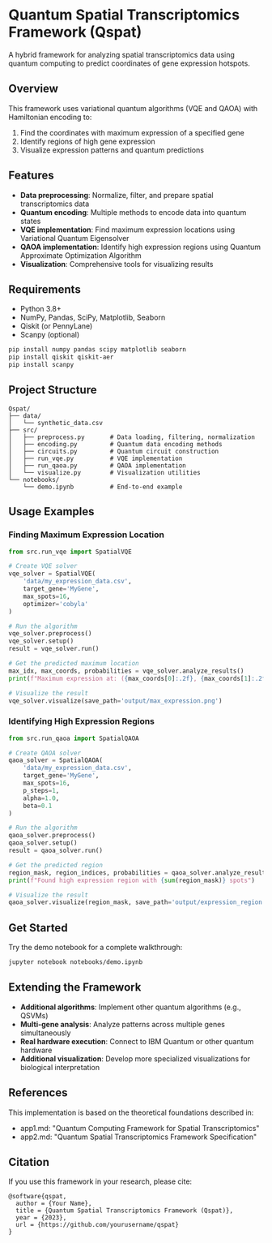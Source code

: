 # Quantum Spatial Transcriptomics Framework (Qspat)

A hybrid framework for analyzing spatial transcriptomics data using quantum computing to predict coordinates of gene expression hotspots.

## Overview

This framework uses variational quantum algorithms (VQE and QAOA) with Hamiltonian encoding to:

1. Find the coordinates with maximum expression of a specified gene
2. Identify regions of high gene expression
3. Visualize expression patterns and quantum predictions

## Features

- **Data preprocessing**: Normalize, filter, and prepare spatial transcriptomics data
- **Quantum encoding**: Multiple methods to encode data into quantum states 
- **VQE implementation**: Find maximum expression locations using Variational Quantum Eigensolver
- **QAOA implementation**: Identify high expression regions using Quantum Approximate Optimization Algorithm
- **Visualization**: Comprehensive tools for visualizing results

## Requirements

- Python 3.8+
- NumPy, Pandas, SciPy, Matplotlib, Seaborn
- Qiskit (or PennyLane)
- Scanpy (optional)

```bash
pip install numpy pandas scipy matplotlib seaborn
pip install qiskit qiskit-aer
pip install scanpy
```

## Project Structure

```
Qspat/
├── data/
│   └── synthetic_data.csv
├── src/
│   ├── preprocess.py       # Data loading, filtering, normalization
│   ├── encoding.py         # Quantum data encoding methods
│   ├── circuits.py         # Quantum circuit construction
│   ├── run_vqe.py          # VQE implementation
│   ├── run_qaoa.py         # QAOA implementation
│   └── visualize.py        # Visualization utilities
└── notebooks/
    └── demo.ipynb          # End-to-end example
```

## Usage Examples

### Finding Maximum Expression Location

```python
from src.run_vqe import SpatialVQE

# Create VQE solver
vqe_solver = SpatialVQE(
    'data/my_expression_data.csv',
    target_gene='MyGene',
    max_spots=16,
    optimizer='cobyla'
)

# Run the algorithm
vqe_solver.preprocess()
vqe_solver.setup()
result = vqe_solver.run()

# Get the predicted maximum location
max_idx, max_coords, probabilities = vqe_solver.analyze_results()
print(f"Maximum expression at: ({max_coords[0]:.2f}, {max_coords[1]:.2f})")

# Visualize the result
vqe_solver.visualize(save_path='output/max_expression.png')
```

### Identifying High Expression Regions

```python
from src.run_qaoa import SpatialQAOA

# Create QAOA solver
qaoa_solver = SpatialQAOA(
    'data/my_expression_data.csv',
    target_gene='MyGene',
    max_spots=16,
    p_steps=1,
    alpha=1.0,
    beta=0.1
)

# Run the algorithm
qaoa_solver.preprocess()
qaoa_solver.setup()
result = qaoa_solver.run()

# Get the predicted region
region_mask, region_indices, probabilities = qaoa_solver.analyze_results(threshold=0.4)
print(f"Found high expression region with {sum(region_mask)} spots")

# Visualize the result
qaoa_solver.visualize(region_mask, save_path='output/expression_region.png')
```

## Get Started

Try the demo notebook for a complete walkthrough:

```bash
jupyter notebook notebooks/demo.ipynb
```

## Extending the Framework

- **Additional algorithms**: Implement other quantum algorithms (e.g., QSVMs)
- **Multi-gene analysis**: Analyze patterns across multiple genes simultaneously 
- **Real hardware execution**: Connect to IBM Quantum or other quantum hardware
- **Additional visualization**: Develop more specialized visualizations for biological interpretation

## References

This implementation is based on the theoretical foundations described in:
- app1.md: "Quantum Computing Framework for Spatial Transcriptomics"
- app2.md: "Quantum Spatial Transcriptomics Framework Specification"

## Citation

If you use this framework in your research, please cite:

```
@software{qspat,
  author = {Your Name},
  title = {Quantum Spatial Transcriptomics Framework (Qspat)},
  year = {2023},
  url = {https://github.com/yourusername/qspat}
}
```